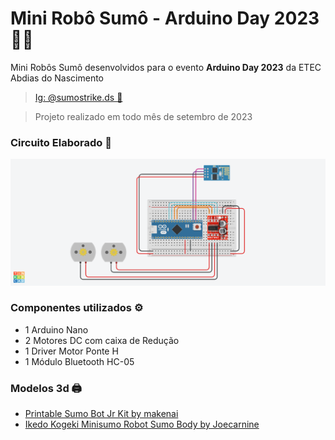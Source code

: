 # Mini Robô Sumô - Arduino Day 2023 🤖🥊

<p>Mini Robôs Sumô desenvolvidos para o evento <b>Arduino Day 2023</b> da ETEC Abdias do Nascimento </p>

> [Ig: @sumostrike.ds 🎥](https://www.instagram.com/sumostrike.ds/)

> Projeto realizado em todo mês de setembro de 2023

### Circuito Elaborado 🔌
![Circuito dos Robôs](./assets/sumostrike.png)

### Componentes utilizados ⚙️
- 1 Arduino Nano
- 2 Motores DC com caixa de Redução
- 1 Driver Motor Ponte H
- 1 Módulo Bluetooth HC-05

### Modelos 3d 🖨️
- [Printable Sumo Bot Jr Kit by makenai](https://www.thingiverse.com/thing:357369)
- [Ikedo Kogeki Minisumo Robot Sumo Body by Joecarnine](https://www.thingiverse.com/thing:3911221)
